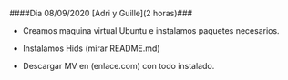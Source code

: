 ####Dia 08/09/2020 [Adri y Guille](2 horas)###

   - Creamos maquina virtual Ubuntu e instalamos paquetes necesarios.
   
   - Instalamos Hids (mirar README.md)
   
   - Descargar MV en (enlace.com) con todo instalado.
